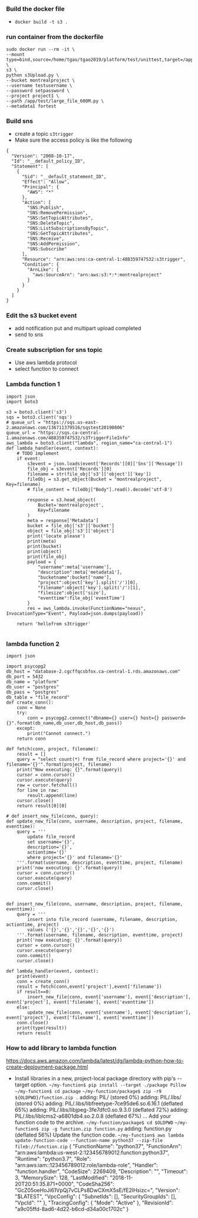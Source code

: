 ### Build the docker file 
* ```docker build -t s3 .```

### run container from the dockerfile 
```
sudo docker run --rm -it \
--mount type=bind,source=/home/tgao/tgao2019/platform/test/unittest,target=/app/test \
s3 \
python s3Upload.py \
--bucket montrealproject \
--username testusername \
--password setpassword \
--project project1 \
--path /app/test/large_file_600M.py \
--metadata1 fortest
```

### Build sns 
* create a topic ```s3trigger```  
* Make sure the access policy is like the following   
```
{
  "Version": "2008-10-17",
  "Id": "__default_policy_ID",
  "Statement": [
    {
      "Sid": "__default_statement_ID",
      "Effect": "Allow",
      "Principal": {
        "AWS": "*"
      },
      "Action": [
        "SNS:Publish",
        "SNS:RemovePermission",
        "SNS:SetTopicAttributes",
        "SNS:DeleteTopic",
        "SNS:ListSubscriptionsByTopic",
        "SNS:GetTopicAttributes",
        "SNS:Receive",
        "SNS:AddPermission",
        "SNS:Subscribe"
      ],
      "Resource": "arn:aws:sns:ca-central-1:488359747532:s3trigger",
      "Condition": {
        "ArnLike": {
          "aws:SourceArn": "arn:aws:s3:*:*:montrealproject"
        }
      }
    }
  ]
}
```


### Edit the s3 bucket event
* add notification put and multipart upload completed
* send to sns 

### Create subscription for sns topic 
* Use aws lambda protocol
* select function to connect

### Lambda function 1
```
import json
import boto3

s3 = boto3.client('s3')
sqs = boto3.client('sqs')
# queue_url = "https://sqs.us-east-2.amazonaws.com/136711379516/sqstest20190806"
queue_url = "https://sqs.ca-central-1.amazonaws.com/488359747532/s3TriggerFileInfo"
aws_lambda = boto3.client("lambda", region_name="ca-central-1")
def lambda_handler(event, context):
    # TODO implement
    if event:
        s3event = json.loads(event['Records'][0]['Sns']['Message'])
        file_obj = s3event['Records'][0]
        filename = str(file_obj['s3']['object']['key'])
        fileObj = s3.get_object(Bucket = "montrealproject", Key=filename)
        # file_content = fileObj["Body"].read().decode('utf-8')
        
        response = s3.head_object(
            Bucket='montrealproject',
            Key=filename
        )
        meta = response['Metadata']
        bucket = file_obj['s3']['bucket']
        object = file_obj['s3']['object']
        print('locate please')
        print(meta)
        print(bucket)
        print(object)
        print(file_obj)
        payload = {
            "username":meta['username'],
            "description":meta['metadata1'],
            "bucketname":bucket['name'],
            "project":object['key'].split('/')[0],
            "filename":object['key'].split('/')[1],
            "filesize":object['size'],
            "eventtime":file_obj['eventTime']
        }
        res = aws_lambda.invoke(FunctionName="nexus", InvocationType="Event", Payload=json.dumps(payload))
        
    return 'hellofrom s3trigger'


```
### lambda function 2
```
import json

import psycopg2
db_host = "database-2.cgcffqcsbfox.ca-central-1.rds.amazonaws.com"
db_port = 5432
db_name = "platform"
db_user = "postgres"
db_pass = "postgres"
db_table = "file_record"
def create_conn():
    conn = None
    try:
        conn = psycopg2.connect("dbname={} user={} host={} password={}".format(db_name,db_user,db_host,db_pass))
    except:
        print("Cannot connect.")
    return conn
    
def fetch(conn, project, filename):
    result = []
    query = "select count(*) from file_record where project='{}' and filename='{}'".format(project, filename)
    print("Now executing: {}".format(query))
    cursor = conn.cursor()
    cursor.execute(query)
    raw = cursor.fetchall()
    for line in raw:
        result.append(line)
    cursor.close()
    return result[0][0]
    
# def insert_new_file(conn, query):
def update_new_file(conn, username, description, project, filename, eventtime):
    query = '''
        update file_record 
        set username='{}',
        description='{}',
        actiontime='{}'
        where project='{}' and filename='{}'
    '''.format(username, description, eventtime, project, filename)
    print('now executing: {}'.format(query))
    cursor = conn.cursor()
    cursor.execute(query)
    conn.commit()
    cursor.close()
    
    
def insert_new_file(conn, username, description, project, filename, eventtime):
    query = '''
        insert into file_record (username, filename, description, actiontime, project)
        values ('{}','{}','{}','{}','{}')
    '''.format(username, filename, description, eventtime, project)
    print('now executing: {}'.format(query))
    cursor = conn.cursor()
    cursor.execute(query)
    conn.commit()
    cursor.close()
    
def lambda_handler(event, context):
    print(event)
    conn = create_conn()
    result = fetch(conn,event['project'],event['filename'])
    if result==0:
        insert_new_file(conn, event['username'], event['description'], event['project'], event['filename'], event['eventtime'])
    else:
        update_new_file(conn, event['username'], event['description'], event['project'], event['filename'], event['eventtime'])
    conn.close()
    print(type(result))
    return result

```
### How to add library to lambda function
https://docs.aws.amazon.com/lambda/latest/dg/lambda-python-how-to-create-deployment-package.html

* Install libraries in a new, project-local package directory with pip's --target option.
```~/my-function$ pip install --target ./package Pillow```
```~/my-function$ cd package```
```~/my-function/package$ zip -r9 ${OLDPWD}/function.zip .```
  adding: PIL/ (stored 0%)
  adding: PIL/.libs/ (stored 0%)
  adding: PIL/.libs/libfreetype-7ce95de6.so.6.16.1 (deflated 65%)
  adding: PIL/.libs/libjpeg-3fe7dfc0.so.9.3.0 (deflated 72%)
  adding: PIL/.libs/liblcms2-a6801db4.so.2.0.8 (deflated 67%)
...
Add your function code to the archive.
```~/my-function/package$ cd $OLDPWD```
```~/my-function$ zip -g function.zip function.py```
  adding: function.py (deflated 56%)
Update the function code.
```~/my-function$ aws lambda update-function-code --function-name python37 --zip-file fileb://function.zip```
{
    "FunctionName": "python37",
    "FunctionArn": "arn:aws:lambda:us-west-2:123456789012:function:python37",
    "Runtime": "python3.7",
    "Role": "arn:aws:iam::123456789012:role/lambda-role",
    "Handler": "function.handler",
    "CodeSize": 2269409,
    "Description": "",
    "Timeout": 3,
    "MemorySize": 128,
    "LastModified": "2018-11-20T20:51:35.871+0000",
    "CodeSha256": "GcZ05oeHoJi61VpQj7vCLPs8DwCXmX5sE/fE2IHsizc=",
    "Version": "$LATEST",
    "VpcConfig": {
        "SubnetIds": [],
        "SecurityGroupIds": [],
        "VpcId": ""
    },
    "TracingConfig": {
        "Mode": "Active"
    },
    "RevisionId": "a9c05ffd-8ad6-4d22-b6cd-d34a00c1702c"
}
